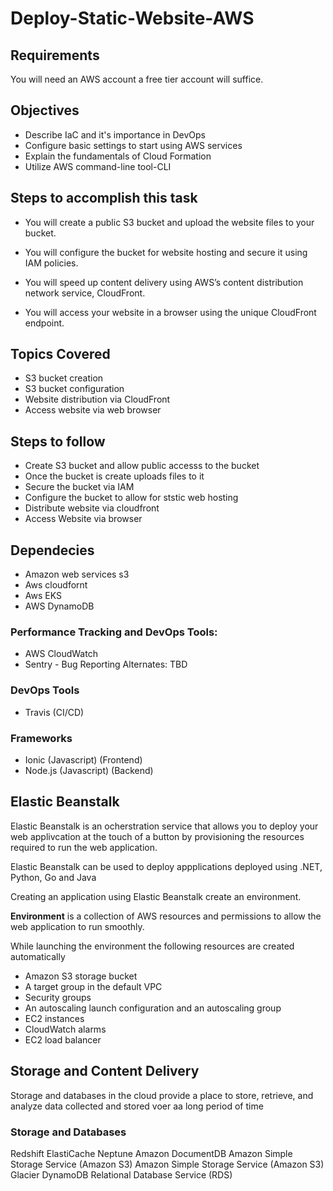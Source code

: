 # Deploy-Static-Website-AWS

## Requirements
You will need an AWS account a free tier account will suffice.

## Objectives
- Describe IaC and it's importance in DevOps
- Configure basic settings to start using AWS services
- Explain the fundamentals of Cloud Formation
- Utilize AWS command-line tool-CLI

## Steps to accomplish this task
- You will create a public S3 bucket and upload the website files to your bucket.

- You will configure the bucket for website hosting and secure it using IAM policies.

- You will speed up content delivery using AWS’s content distribution network service, CloudFront.

- You will access your website in a browser using the unique CloudFront endpoint.

## Topics Covered
- S3 bucket creation
- S3 bucket configuration
- Website distribution via CloudFront
- Access website via web browser

## Steps to follow
- Create S3 bucket and allow public accesss to the bucket
- Once the bucket is create uploads files to it
- Secure the bucket via IAM 
- Configure the bucket to allow for ststic web hosting
- Distribute website via cloudfront
- Access Website via browser

## Dependecies
- Amazon web services s3
- Aws cloudfornt
- Aws EKS
- AWS DynamoDB 

### Performance Tracking and DevOps Tools:
- AWS CloudWatch 
- Sentry - Bug Reporting
Alternates:
TBD
### DevOps Tools 
- Travis (CI/CD)

### Frameworks

- Ionic (Javascript) (Frontend)
- Node.js (Javascript) (Backend)

## Elastic Beanstalk

Elastic Beanstalk is an ocherstration service that allows you to deploy your web applivcation at the touch of a button by provisioning the resources required to run the web application.

Elastic Beanstalk can be used to deploy appplications deployed using .NET, Python, Go and Java

Creating an application using Elastic Beanstalk create an environment.

**Environment**  is a collection of AWS resources and permissions to allow the web application to run smoothly.

While launching the environment the following resources are created automatically

- Amazon S3 storage bucket
- A target group in the default VPC
- Security groups
- An autoscaling launch configuration and an autoscaling group
- EC2 instances
- CloudWatch alarms
- EC2 load balancer 

## Storage and Content Delivery

Storage and databases in the cloud provide a place to store, retrieve, and analyze data collected and stored voer aa long period of time

### Storage and Databases

Redshift
ElastiCache
Neptune
Amazon DocumentDB
Amazon Simple Storage Service (Amazon S3)
Amazon Simple Storage Service (Amazon S3) Glacier
DynamoDB
Relational Database Service (RDS)



